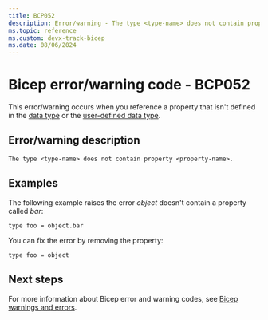```yaml
---
title: BCP052
description: Error/warning - The type <type-name> does not contain property <property-name>.
ms.topic: reference
ms.custom: devx-track-bicep
ms.date: 08/06/2024
---
```


# Bicep error/warning code - BCP052

This error/warning occurs when you reference a property that isn't defined in the [data type](../data-types.md) or the [user-defined data type](../user-defined-data-types.md).

## Error/warning description

`The type <type-name> does not contain property <property-name>.`

## Examples

The following example raises the error _object_ doesn't contain a property called _bar_:

```bicep
type foo = object.bar
```

You can fix the error by removing the property:

```bicep
type foo = object
```

## Next steps

For more information about Bicep error and warning codes, see [Bicep warnings and errors](../bicep-core-diagnostics.md).
